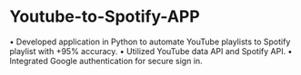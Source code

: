# Youtube-to-Spotify-APP
•	Developed application in Python to automate YouTube playlists to Spotify playlist with +95% accuracy. 
•	Utilized YouTube data API and Spotify API.
•	Integrated Google authentication for secure sign in.
